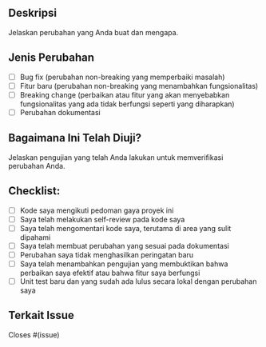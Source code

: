 ## Deskripsi
Jelaskan perubahan yang Anda buat dan mengapa.

## Jenis Perubahan
- [ ] Bug fix (perubahan non-breaking yang memperbaiki masalah)
- [ ] Fitur baru (perubahan non-breaking yang menambahkan fungsionalitas)
- [ ] Breaking change (perbaikan atau fitur yang akan menyebabkan fungsionalitas yang ada tidak berfungsi seperti yang diharapkan)
- [ ] Perubahan dokumentasi

## Bagaimana Ini Telah Diuji?
Jelaskan pengujian yang telah Anda lakukan untuk memverifikasi perubahan Anda.

## Checklist:
- [ ] Kode saya mengikuti pedoman gaya proyek ini
- [ ] Saya telah melakukan self-review pada kode saya
- [ ] Saya telah mengomentari kode saya, terutama di area yang sulit dipahami
- [ ] Saya telah membuat perubahan yang sesuai pada dokumentasi
- [ ] Perubahan saya tidak menghasilkan peringatan baru
- [ ] Saya telah menambahkan pengujian yang membuktikan bahwa perbaikan saya efektif atau bahwa fitur saya berfungsi
- [ ] Unit test baru dan yang sudah ada lulus secara lokal dengan perubahan saya

## Terkait Issue
Closes #(issue)
